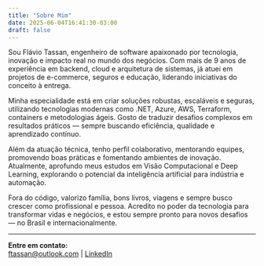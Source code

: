 ```yaml
---
title: "Sobre Mim"
date: 2025-06-04T16:41:30-03:00
draft: false
---
```


Sou Flávio Tassan, engenheiro de software apaixonado por tecnologia, inovação e impacto real no mundo dos negócios. Com mais de 9 anos de experiência em backend, cloud e arquitetura de sistemas, já atuei em projetos de e-commerce, seguros e educação, liderando iniciativas do conceito à entrega.

Minha especialidade está em criar soluções robustas, escaláveis e seguras, utilizando tecnologias modernas como .NET, Azure, AWS, Terraform, containers e metodologias ágeis. Gosto de traduzir desafios complexos em resultados práticos — sempre buscando eficiência, qualidade e aprendizado contínuo.

Além da atuação técnica, tenho perfil colaborativo, mentorando equipes, promovendo boas práticas e fomentando ambientes de inovação. Atualmente, aprofundo meus estudos em Visão Computacional e Deep Learning, explorando o potencial da inteligência artificial para indústria e automação.

Fora do código, valorizo família, bons livros, viagens e sempre busco crescer como profissional e pessoa. Acredito no poder da tecnologia para transformar vidas e negócios, e estou sempre pronto para novos desafios — no Brasil e internacionalmente.

---

**Entre em contato:**  
[ftassan@outlook.com](mailto:ftassan@outlook.com) | [LinkedIn](https://www.linkedin.com/in/flavio-tassan)
